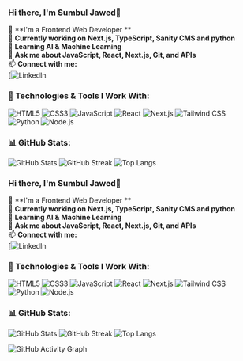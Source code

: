 ### Hi there, I'm Sumbul Jawed👋

🚀 **I'm a Frontend Web Developer **  
🔭 **Currently working on Next.js, TypeScript, Sanity CMS and python**  
🌱 **Learning AI & Machine Learning**  
💬 **Ask me about JavaScript, React, Next.js, Git, and APIs**  
📫 **Connect with me:**  
[![LinkedIn](https://www.linkedin.com/in/sumbul-jawed-b9a5231b5/)

### 🚀 Technologies & Tools I Work With:
![HTML5](https://img.shields.io/badge/-HTML5-orange?style=flat&logo=html5)
![CSS3](https://img.shields.io/badge/-CSS3-blue?style=flat&logo=css3)
![JavaScript](https://img.shields.io/badge/-JavaScript-yellow?style=flat&logo=javascript)
![React](https://img.shields.io/badge/-React-blue?style=flat&logo=react)
![Next.js](https://img.shields.io/badge/-Next.js-black?style=flat&logo=next.js)
![Tailwind CSS](https://img.shields.io/badge/-Tailwind%20CSS-blue?style=flat&logo=tailwind-css)
![Python](https://img.shields.io/badge/-Python-yellow?style=flat&logo=python)
![Node.js](https://img.shields.io/badge/-Node.js-green?style=flat&logo=node.js)


### 📊 GitHub Stats:
![GitHub Stats](https://github-readme-stats.vercel.app/api?username=sumbul-jawed&show_icons=true&theme=radical)
![GitHub Streak](https://github-readme-streak-stats.herokuapp.com/?user=YourGitHubUsername&theme=dark)
![Top Langs](https://github-readme-stats.vercel.app/api/top-langs/?username=sumbul-jawed&layout=compact&theme=radical)

### Hi there, I'm Sumbul Jawed👋

🚀 **I'm a Frontend Web Developer **  
🔭 **Currently working on Next.js, TypeScript, Sanity CMS and python**  
🌱 **Learning AI & Machine Learning**  
💬 **Ask me about JavaScript, React, Next.js, Git, and APIs**  
📫 **Connect with me:**  
[![LinkedIn](https://www.linkedin.com/in/sumbul-jawed-b9a5231b5/)

### 🚀 Technologies & Tools I Work With:
![HTML5](https://img.shields.io/badge/-HTML5-orange?style=flat&logo=html5)
![CSS3](https://img.shields.io/badge/-CSS3-blue?style=flat&logo=css3)
![JavaScript](https://img.shields.io/badge/-JavaScript-yellow?style=flat&logo=javascript)
![React](https://img.shields.io/badge/-React-blue?style=flat&logo=react)
![Next.js](https://img.shields.io/badge/-Next.js-black?style=flat&logo=next.js)
![Tailwind CSS](https://img.shields.io/badge/-Tailwind%20CSS-blue?style=flat&logo=tailwind-css)
![Python](https://img.shields.io/badge/-Python-yellow?style=flat&logo=python)
![Node.js](https://img.shields.io/badge/-Node.js-green?style=flat&logo=node.js)


### 📊 GitHub Stats:
![GitHub Stats](https://github-readme-stats.vercel.app/api?username=sumbul-jawed&show_icons=true&theme=radical)
![GitHub Streak](https://github-readme-streak-stats.herokuapp.com/?user=YourGitHubUsername&theme=dark)
![Top Langs](https://github-readme-stats.vercel.app/api/top-langs/?username=sumbul-jawed&layout=compact&theme=radical)

![GitHub Activity Graph](https://github-readme-activity-graph.vercel.app/graph?username=sumbul-jawed&theme=react-dark)











